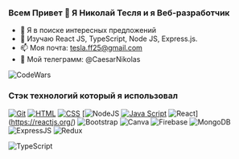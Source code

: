 ### Всем Привет 👋 Я Николай Тесля и я Веб-разработчик
- 🔭 Я в поиске интересных предложений
- 🌱 Изучаю React JS, TypeScript, Node JS, Express.js.
- 📫 Моя почта: tesla.ff25@gmail.com
- 🤔 Мой телеграмм: @CaesarNikolas


![CodeWars](https://www.codewars.com/users/caesartesla/badges/large)



### Стэк технологий который я использовал
[![Git](https://shields.io/badge/-Git-f0efe7?logo=git&style=for-the-badge)](https://git-scm.com/)
[![HTML](https://shields.io/badge/-HTML5-E34F26?logo=html5&style=for-the-badge&logoColor=fff)](https://html5book.ru/html-html5/)
[![CSS](https://shields.io/badge/-CSS3-1572B6?logo=css3&style=for-the-badge&logoColor=fff)](https://html5book.ru/osnovy-css/)
[![NodeJS](https://img.shields.io/badge/node.js%20-%2343853D.svg?&style=for-the-badge&logo=node.js&logoColor=white)
[![Java Script](https://shields.io/badge/-Java_Script-F7DF1E?logo=javascript&style=for-the-badge&logoColor=222)](https://learn.javascript.ru/)
![React](https://shields.io/badge/-React-282c34?logo=react&style=for-the-badge)](https://reactjs.org/)
![Bootstrap](https://img.shields.io/badge/bootstrap%20-%23563D7C.svg?&style=for-the-badge&logo=bootstrap&logoColor=white")
![Canva](https://img.shields.io/badge/Canva%20-%2300C4CC.svg?&style=for-the-badge&logo=Canva&logoColor=white/)
![Firebase](https://img.shields.io/badge/firebase%20-%23039BE5.svg?&style=for-the-badge&logo=firebase)
![MongoDB](https://img.shields.io/badge/MongoDB-%234ea94b.svg?&style=for-the-badge&logo=mongodb&logoColor=white)
![ExpressJS](https://img.shields.io/badge/express.js%20-%23404d59.svg?&style=for-the-badge)
![Redux](https://img.shields.io/badge/redux%20-%23593d88.svg?&style=for-the-badge&logo=redux&logoColor=white)





![TypeScript](https://img.shields.io/badge/TS-TypeScript-yellowgreen)


<!--
**IvanSosnovich/IvanSosnovich** is a ✨ _special_ ✨ repository because its `README.md` (this file) appears on your GitHub profile.
[![Node](https://shields.io/badge/-Node-333?logo=node.js&style=for-the-badge)](https://nodejs.org/en/)
[![MongoDB](https://shields.io/badge/-MongoDB-f9fbfa?logo=MongoDB&style=for-the-badge)](https://www.mongodb.com/)

Here are some ideas to get you started:

- 🔭 I’m currently working on ...
- 🌱 I’m currently learning ...
- 👯 I’m looking to collaborate on ...
- 🤔 I’m looking for help with ...
- 💬 Ask me about ...
- 📫 How to reach me: ...
- 😄 Pronouns: ...
- ⚡ Fun fact: ...
-->
